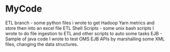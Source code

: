 # MyCode

ETL branch - some python files i wrote to get Hadoop Yarn metrics and store then into an excel file
ETL Shell Scripts - some unix bash scripts I wrote to do file ingestion to ETL and other scripts to auto some tasks
EJB - Sample of java code I wrote to test OMS EJB APIs by marshalling some XML files, changing the data structures. 
